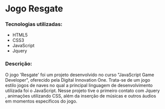 # Jogo Resgate
### Tecnologias utilizadas:

 - HTML5
 - CSS3
 - JavaScript
 - Jquery

### Descrição:
O jogo 'Resgate' foi um projeto desenvolvido no curso "JavaScript Game Developer", oferecido pela Digital Innovation One. Trata-se de um jogo estilo jogos de naves no qual a principal linguagem de desenvolvimento utilizada foi o JavaScript. Nesse projeto tive o primeiro contato com Jquery , animações utilizando CSS, além da inserção de músicas e outros áudios em momentos específicos do jogo.




